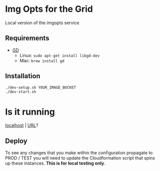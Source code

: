 # Img Opts for the Grid
Local version of the imgopts service

## Requirements
* [GD](http://libgd.github.io/)
  * Linux: `sudo apt-get install libgd-dev`
  * Mac:  `brew install gd`

## Installation
``` Bash
./dev-setup.sh YOUR_IMAGE_BUCKET
./dev-start.sh
```

# Is it running
[localhost](http://localhost:9008/_) | [URL](https://media-imgopts.local.dev-gutools.co.uk/_)?

## Deploy
To see any changes that you make within the configuration propagate to
PROD / TEST you will need to update the Cloudformation script that spins up these
instances. __This is for local testing only__.
